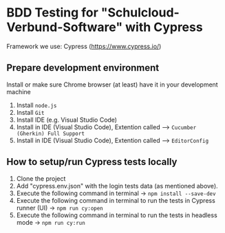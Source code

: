 # BDD Testing for "Schulcloud-Verbund-Software" with Cypress

Framework we use: Cypress (<https://www.cypress.io/>)

## Prepare development environment

Install or make sure Chrome browser (at least) have it in your development machine
1) Install `node.js`
2) Install `Git`
3) Install IDE (e.g. Visual Studio Code)
4) Install in IDE (Visual Studio Code), Extention called --> `Cucumber (Gherkin) Full Support`
5) Install in IDE (Visual Studio Code), Extention called --> `EditorConfig`

## How to setup/run Cypress tests locally

1) Clone the project
2) Add "cypress.env.json" with the login tests data (as mentioned above).
3) Execute the following command in terminal → `npm install --save-dev`
4) Execute the following command in terminal to run the tests in Cypress runner (UI) → `npm run cy:open`
5) Execute the following command in terminal to run the tests in headless mode → `npm run cy:run`
